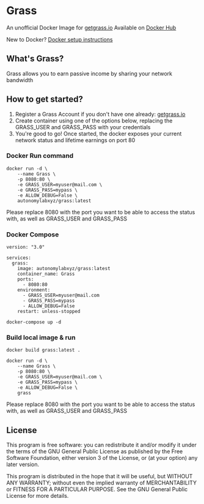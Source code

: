 <meta name="google-site-verification" content="BBR8ec-1-3vrm059z1vNyfwMsN2gWZjneRsjsGSqKRA" />

# Grass
An unofficial Docker Image for [getgrass.io](https://app.getgrass.io/register/?referralCode=33pl75DeDNvyWsA)
Available on [Docker Hub](https://hub.docker.com/r/autonomylabxyz/grass)

New to Docker? [Docker setup instructions](https://docs.docker.com/get-docker/)

## What's Grass?
Grass allows you to earn passive income by sharing your network bandwidth

## How to get started?
1. Register a Grass Account if you don't have one already: [getgrass.io](https://app.getgrass.io/register/?referralCode=33pl75DeDNvyWsA)
2. Create container using one of the options below, replacing the GRASS_USER and GRASS_PASS with your credentials
3. You're good to go! Once started, the docker exposes your current network status and lifetime earnings on port 80


### Docker Run command
```
docker run -d \
    --name Grass \
    -p 8080:80 \
    -e GRASS_USER=myuser@mail.com \
    -e GRASS_PASS=mypass \
    -e ALLOW_DEBUG=False \
    autonomylabxyz/grass:latest
```

Please replace 8080 with the port you want to be able to access the status with, as well as GRASS_USER and GRASS_PASS

### Docker Compose
```
version: "3.0"

services:
  grass:
    image: autonomylabxyz/grass:latest
    container_name: Grass
    ports:
      - 8080:80
    environment:
      - GRASS_USER=myuser@mail.com
      - GRASS_PASS=mypass
      - ALLOW_DEBUG=False
    restart: unless-stopped
```
```
docker-compose up -d
```

### Build local image & run
```
docker build grass:latest .
```
```
docker run -d \
    --name Grass \
    -p 8080:80 \
    -e GRASS_USER=myuser@mail.com \
    -e GRASS_PASS=mypass \
    -e ALLOW_DEBUG=False \
    grass
```

Please replace 8080 with the port you want to be able to access the status with, as well as GRASS_USER and GRASS_PASS


## License
This program is free software: you can redistribute it and/or modify it under the terms of the GNU General Public License as published by the Free Software Foundation, either version 3 of the License, or (at your option) any later version.

This program is distributed in the hope that it will be useful, but WITHOUT ANY WARRANTY; without even the implied warranty of MERCHANTABILITY or FITNESS FOR A PARTICULAR PURPOSE. See the GNU General Public License for more details.


